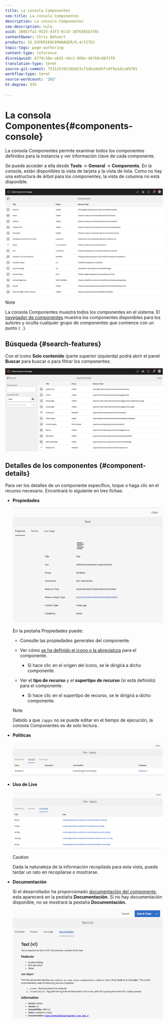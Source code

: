 ```yaml
---
title: La consola Componentes
seo-title: La consola Componentes
description: La consola Componentes
seo-description: nulo
uuid: 308b7fa1-9525-43f3-8c15-1076485b3f8c
contentOwner: Chris Bohnert
products: SG_EXPERIENCEMANAGER/6.4/SITES
topic-tags: page-authoring
content-type: reference
discoiquuid: 8774c38a-abd2-4dc2-868e-d6760c96f3f6
translation-type: tm+mt
source-git-commit: 75312539136bb53cf1db1de03fc0f9a1dca49791
workflow-type: tm+mt
source-wordcount: '263'
ht-degree: 93%

---
```



# La consola Componentes{#components-console}

La consola Componentes permite examinar todos los componentes definidos para la instancia y ver información clave de cada componente.

Se puede acceder a ella desde **Tools** -> **General** -> **Components**. En la consola, están disponibles la vista de tarjeta y la vista de lista. Como no hay una estructura de árbol para los componentes, la vista de columna no está disponible.

![chlimage_1-301](assets/chlimage_1-301.png)

>[!NOTE]
>
>La consola Componentes muestra todos los componentes en el sistema. El [navegador de componentes](/help/sites-authoring/author-environment-tools.md#components-browser) muestra los componentes disponibles para los autores y oculta cualquier grupo de componentes que comience con un punto ( `.`).

## Búsqueda {#search-features}

Con el icono **Solo contenido** (parte superior izquierda) podrá abrir el panel **Buscar** para buscar o para filtrar los componentes: 

![chlimage_1-302](assets/chlimage_1-302.png)

## Detalles de los componentes {#component-details}

Para ver los detalles de un componente específico, toque o haga clic en el recurso necesario. Encontrará lo siguiente en tres fichas:

* **Propiedades**

   ![screen_shot_2018-03-27at165847](assets/screen_shot_2018-03-27at165847.png)

   En la pestaña Propiedades puede:

   * Consulte las propiedades generales del componente.
   * Ver cómo [se ha definido el icono o la abreviatura](/help/sites-developing/components-basics.md#component-icon-in-touch-ui) para el componente.

      * Si hace clic en el origen del icono, se le dirigirá a dicho componente.
   * Ver el **tipo de recurso** y el **supertipo de recurso** (si está definido) para el componente.

      * Si hace clic en el supertipo de recurso, se le dirigirá a dicho componente.
   >[!NOTE]
   >
   >Debido a que `/apps` no se puede editar en el tiempo de ejecución, la consola Componentes es de solo lectura.

* **Políticas**

   ![chlimage_1-303](assets/chlimage_1-303.png)

* **Uso de Live**

   ![chlimage_1-304](assets/chlimage_1-304.png)

   >[!CAUTION]
   >
   >Dada la naturaleza de la información recopilada para esta vista, puede tardar un rato en recopilarse o mostrarse. 

* **Documentación**

   Si el desarrollador ha proporcionado [documentación del componente](/help/sites-developing/developing-components.md#documenting-your-component), esta aparecerá en la pestaña **Documentación**. Si no hay documentación disponible, no se mostrará la pestaña **Documentación.**

   ![chlimage_1-305](assets/chlimage_1-305.png)

